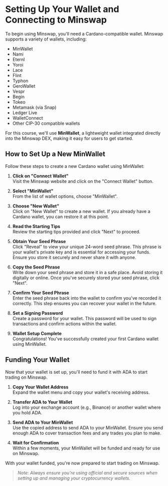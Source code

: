 # Setting Up Your Wallet and Connecting to Minswap

To begin using Minswap, you'll need a Cardano-compatible wallet. Minswap supports a variety of wallets, including:

- MinWallet
- Nami
- Eternl
- Yoroi
- Lace
- Flint
- Typhon
- GeroWallet
- Vespr
- Begin
- Tokeo
- Metamask (via Snap)
- Ledger Live
- WalletConnect
- Other CIP-30 compatible wallets

For this course, we'll use **MinWallet**, a lightweight wallet integrated directly into the Minswap DEX, making it easy for users to get started.

## How to Set Up a New MinWallet

Follow these steps to create a new Cardano wallet using MinWallet:

1. **Click on "Connect Wallet"**  
   Visit the Minswap website and click on the "Connect Wallet" button.

2. **Select "MinWallet"**  
   From the list of wallet options, choose "MinWallet".

3. **Choose "New Wallet"**  
   Click on "New Wallet" to create a new wallet. If you already have a Cardano wallet, you can restore it at this point.

4. **Read the Starting Tips**  
   Review the starting tips provided and click "Next" to proceed.

5. **Obtain Your Seed Phrase**  
   Click "Reveal" to view your unique 24-word seed phrase. This phrase is your wallet's private key and is essential for accessing your funds. Ensure you store it securely and never share it with anyone.

6. **Copy the Seed Phrase**  
   Write down your seed phrase and store it in a safe place. Avoid storing it digitally or online. Once you've securely stored your seed phrase, click "Next".

7. **Confirm Your Seed Phrase**  
   Enter the seed phrase back into the wallet to confirm you've recorded it correctly. This step ensures you can recover your wallet in the future.

8. **Set a Signing Password**  
   Create a password for your wallet. This password will be used to sign transactions and confirm actions within the wallet.

9. **Wallet Setup Complete**  
   Congratulations! You've successfully created your first Cardano wallet using MinWallet.

## Funding Your Wallet

Now that your wallet is set up, you'll need to fund it with ADA to start trading on Minswap.

1. **Copy Your Wallet Address**  
   Expand the wallet menu and copy your wallet's receiving address.

2. **Transfer ADA to Your Wallet**  
   Log into your exchange account (e.g., Binance) or another wallet where you hold ADA.

3. **Send ADA to Your MinWallet**  
   Use the copied address to send ADA to your MinWallet. Ensure you send enough ADA to cover transaction fees and any trades you plan to make.

4. **Wait for Confirmation**  
   Within a few moments, your MinWallet will be funded and ready for use on Minswap.

With your wallet funded, you're now prepared to start trading on Minswap.

> *Note: Always ensure you're using official and secure sources when setting up and managing your cryptocurrency wallets.*
